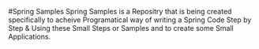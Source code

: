 #Spring Samples
Spring Samples is a Repositry that is being created specifically to acheive
Programatical way of writing a Spring Code Step by Step & Using these Small 
Steps or Samples and to create some Small Applications.
